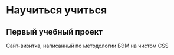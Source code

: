 # Научиться учиться
## Первый учебный проект
Сайт-визитка, написанный по методологии БЭМ на чистом CSS
